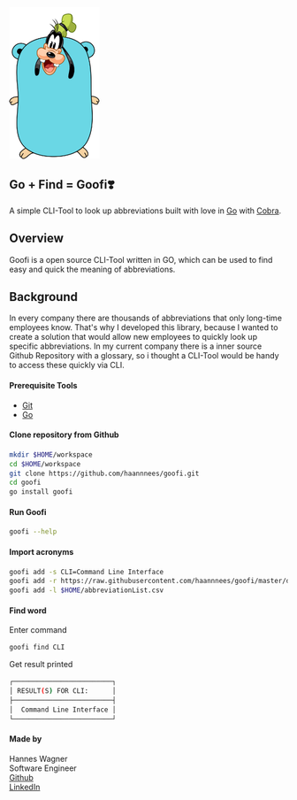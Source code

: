<img src="https://github.com/haannnees/goofi/blob/master/doc/logo.png" alt="Goofi" width="163" height="274">

## Go **+** Find = **Goofi**❣️

A simple CLI-Tool to look up abbreviations built with love in [Go](https://golang.org/) with [Cobra](https://github.com/spf13/cobra).

## Overview
Goofi is a open source CLI-Tool written in GO, which can be used to find easy and quick the meaning of abbreviations.

## Background
In every company there are thousands of abbreviations that only long-time employees know. 
That's why I developed this library, because I wanted to create a solution that would allow new employees to quickly look up specific abbreviations.
In my current company there is a inner source Github Repository with a glossary, so i thought a CLI-Tool would be handy to access these quickly via CLI.

#### Prerequisite Tools
* [Git](https://git-scm.com/)
* [Go](https://golang.org/dl/)

#### Clone repository from Github
```bash
mkdir $HOME/workspace
cd $HOME/workspace
git clone https://github.com/haannnees/goofi.git
cd goofi
go install goofi
```

#### Run Goofi
```bash
goofi --help
```

#### Import acronyms
```bash
goofi add -s CLI=Command Line Interface
goofi add -r https://raw.githubusercontent.com/haannnees/goofi/master/doc/goofi.csv
goofi add -l $HOME/abbreviationList.csv
```

#### Find word
Enter command
```bash
goofi find CLI
```
Get result printed
```bash
┌─────────────────────────┐
│ RESULT(S) FOR CLI:      │
├─────────────────────────┤
│  Command Line Interface │
└─────────────────────────┘
```

#### Made by
Hannes Wagner             
Software Engineer         
[Github](https://github.com/haannnees)              
[LinkedIn](https://www.linkedin.com/in/hannes-wagner-171549128/)        